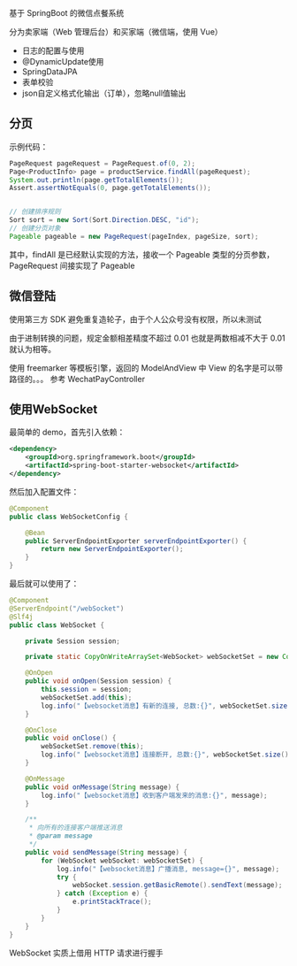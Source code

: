 基于 SpringBoot 的微信点餐系统

分为卖家端（Web 管理后台）和买家端（微信端，使用 Vue）

- 日志的配置与使用
- @DynamicUpdate使用
- SpringDataJPA
- 表单校验
- json自定义格式化输出（订单），忽略null值输出

## 分页

示例代码：
``` java
PageRequest pageRequest = PageRequest.of(0, 2);
Page<ProductInfo> page = productService.findAll(pageRequest);
System.out.println(page.getTotalElements());
Assert.assertNotEquals(0, page.getTotalElements());


// 创建排序规则
Sort sort = new Sort(Sort.Direction.DESC, "id");
// 创建分页对象
Pageable pageable = new PageRequest(pageIndex, pageSize, sort);
```

其中，findAll 是已经默认实现的方法，接收一个 Pageable 类型的分页参数，PageRequest 间接实现了 Pageable

## 微信登陆
使用第三方 SDK 避免重复造轮子，由于个人公众号没有权限，所以未测试

由于进制转换的问题，规定金额相差精度不超过 0.01 也就是两数相减不大于 0.01 就认为相等。

使用 freemarker 等模板引擎，返回的 ModelAndView 中 View 的名字是可以带路径的。。。
参考 WechatPayController

## 使用WebSocket
最简单的 demo，首先引入依赖：
``` xml
<dependency>
    <groupId>org.springframework.boot</groupId>
    <artifactId>spring-boot-starter-websocket</artifactId>
</dependency>
```

然后加入配置文件：

``` java
@Component
public class WebSocketConfig {

    @Bean
    public ServerEndpointExporter serverEndpointExporter() {
        return new ServerEndpointExporter();
    }
}
```

最后就可以使用了：

``` java
@Component
@ServerEndpoint("/webSocket")
@Slf4j
public class WebSocket {

    private Session session;

    private static CopyOnWriteArraySet<WebSocket> webSocketSet = new CopyOnWriteArraySet<>();

    @OnOpen
    public void onOpen(Session session) {
        this.session = session;
        webSocketSet.add(this);
        log.info("【websocket消息】有新的连接, 总数:{}", webSocketSet.size());
    }

    @OnClose
    public void onClose() {
        webSocketSet.remove(this);
        log.info("【websocket消息】连接断开, 总数:{}", webSocketSet.size());
    }

    @OnMessage
    public void onMessage(String message) {
        log.info("【websocket消息】收到客户端发来的消息:{}", message);
    }

    /**
     * 向所有的连接客户端推送消息
     * @param message
     */
    public void sendMessage(String message) {
        for (WebSocket webSocket: webSocketSet) {
            log.info("【websocket消息】广播消息, message={}", message);
            try {
                webSocket.session.getBasicRemote().sendText(message);
            } catch (Exception e) {
                e.printStackTrace();
            }
        }
    }
}
```

WebSocket 实质上借用 HTTP 请求进行握手